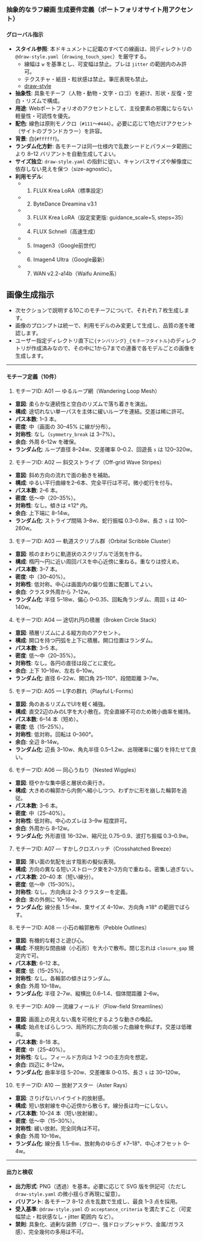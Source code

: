 ### 抽象的なラフ線画 生成要件定義（ポートフォリオサイト用アクセント）

#### グローバル指示
- **スタイル参照**: 本ドキュメントに記載のすべての線画は、同ディレクトリの `@draw-style.yaml`（`drawing_touch_spec`）を厳守する。
  - 線幅は `w` を基準とし、可変幅は禁止。ブレは `jitter` の範囲内のみ許可。
  - テクスチャ・紙目・粒状感は禁止。筆圧表現も禁止。
  - [draw-style](draw-style.yaml)
- **抽象性**: 具象モチーフ（人物・動物・文字・ロゴ）を避け、形状・反復・空白・リズムで構成。
- **用途**: Webポートフォリオのアクセントとして、主役要素の邪魔にならない軽量性・可読性を優先。
- **配色**: 線色は原則モノクロ（`#111`～`#444`）。必要に応じて1色だけアクセント（サイトのブランドカラー）を許容。
- **背景**: 白(`#ffffff`)。
- **ランダム化方針**: 各モチーフは同一仕様内で乱数シードとパラメータ範囲により 8–12 バリアントを自動生成してよい。
- **サイズ独立**: `draw-style.yaml` の指針に従い、キャンバスサイズや解像度に依存しない見えを保つ（size-agnostic）。
- **利用モデル**: 
  - 1) FLUX Krea LoRA（標準設定）
  - 2) ByteDance Dreamina v3.1
  - 3) FLUX Krea LoRA（設定変更版: guidance_scale=5, steps=35）
  - 4) FLUX Schnell（高速生成）
  - 5) Imagen3（Google前世代）
  - 6) Imagen4 Ultra（Google最新）
  - 7) WAN v2.2-a14b（Waifu Anime系）

## 画像生成指示
- 次セクションで説明する10このモチーフについて、それぞれ７枚生成します。
- 画像のプロンプトは統一で、利用モデルのみ変更して生成し、品質の差を確認します。
- ユーザー指定ディレクトリ直下に`{ナンバリング}_{モチーフタイトル}`のディレクトリが作成済みなので、その中に1から7までの連番で各モデルごとの画像を生成します。

---

#### モチーフ定義（10件）

1) モチーフID: A01 — ゆるループ網（Wandering Loop Mesh）
- **意図**: 柔らかな連続性と空白のリズムで落ち着きを演出。
- **構成**: 途切れない単一パスを主体に緩いループを連結。交差は稀に許可。
- **パス本数**: 1–3 本。
- **密度**: 中（画面の 30–45% に線が分布）。
- **対称性**: なし（`symmetry_break` は 3–7%）。
- **余白**: 外周 6–12w を確保。
- **ランダム化**: ループ直径 8–24w、交差確率 0–0.2、回遊長 `s` は 120–320w。

2) モチーフID: A02 — 斜交ストライプ（Off-grid Wave Stripes）
- **意図**: 斜め方向の流れで面の動きを補助。
- **構成**: ゆるい平行曲線を2–6本、完全平行は不可。微小蛇行を付与。
- **パス本数**: 2–6 本。
- **密度**: 低～中（20–35%）。
- **対称性**: なし。傾きは ±12° 内。
- **余白**: 上下端に 8–14w。
- **ランダム化**: ストライプ間隔 3–8w、蛇行振幅 0.3–0.8w、長さ `s` は 100–260w。

3) モチーフID: A03 — 軌道スクリブル群（Orbital Scribble Cluster）
- **意図**: 核のまわりに軌道状のスクリブルで活気を作る。
- **構成**: 楕円〜円に近い周回パスを中心近傍に重ねる。重なりは控えめ。
- **パス本数**: 3–7 本。
- **密度**: 中（30–40%）。
- **対称性**: 低対称。中心は画面内の偏り位置に配置してよい。
- **余白**: クラスタ外周から 7–12w。
- **ランダム化**: 半径 5–18w、偏心 0–0.35、回転角ランダム、周回 `s` は 40–140w。

4) モチーフID: A04 — 途切れ円の積層（Broken Circle Stack）
- **意図**: 積層リズムによる縦方向のアクセント。
- **構成**: 開口を持つ円弧を上下に積層。開口位置はランダム。
- **パス本数**: 3–5 本。
- **密度**: 低～中（20–35%）。
- **対称性**: なし。各円の直径は段ごとに変化。
- **余白**: 上下 10–16w、左右 6–10w。
- **ランダム化**: 直径 6–22w、開口角 25–110°、段間距離 3–7w。

5) モチーフID: A05 — L字の群れ（Playful L-Forms）
- **意図**: 角のあるリズムでUIを軽く補強。
- **構成**: 直交2辺のみのL字を大小散在。完全直線不可のため微小曲率を維持。
- **パス本数**: 6–14 本（短め）。
- **密度**: 低（15–25%）。
- **対称性**: 低対称。回転は 0–360°。
- **余白**: 全辺 8–14w。
- **ランダム化**: 辺長 3–10w、角丸半径 0.5–1.2w、出現確率に偏りを持たせて良い。

6) モチーフID: A06 — 同心うねり（Nested Wiggles）
- **意図**: 穏やかな集中感と層状の奥行き。
- **構成**: 大きめの輪郭から内側へ縮小しつつ、わずかに形を崩した輪郭を追従。
- **パス本数**: 3–6 本。
- **密度**: 中（25–40%）。
- **対称性**: 低対称。中心のズレは 3–9w 程度許可。
- **余白**: 外周から 8–12w。
- **ランダム化**: 外形直径 16–32w、縮尺比 0.75–0.9、波打ち振幅 0.3–0.9w。

7) モチーフID: A07 — すかしクロスハッチ（Crosshatched Breeze）
- **意図**: 薄い面の気配を出す陰影の擬似表現。
- **構成**: 方向の異なる短いストローク束を2–3方向で重ねる。密集し過ぎない。
- **パス本数**: 20–40 本（短い線分）。
- **密度**: 低～中（15–30%）。
- **対称性**: なし。方向角は 2–3 クラスターを定義。
- **余白**: 束の外側に 10–16w。
- **ランダム化**: 線分長 1.5–4w、束サイズ 4–10w、方向角 ±18° の範囲でばらす。

8) モチーフID: A08 — 小石の輪郭散布（Pebble Outlines）
- **意図**: 有機的な軽さと遊び心。
- **構成**: 不規則な閉曲線（小石形）を大小で散布。閉じ忘れは `closure_gap` 規定内で可。
- **パス本数**: 6–12 本。
- **密度**: 低（15–25%）。
- **対称性**: なし。各輪郭の傾きはランダム。
- **余白**: 外周 10–18w。
- **ランダム化**: 半径 2–7w、縦横比 0.6–1.4、個体間距離 2–6w。

9) モチーフID: A09 — 流線フィールド（Flow-field Streamlines）
- **意図**: 画面上の見えない風を可視化するような動きの喚起。
- **構成**: 始点をばらしつつ、局所的に方向の揃った曲線を伸ばす。交差は低確率。
- **パス本数**: 8–18 本。
- **密度**: 中（25–40%）。
- **対称性**: なし。フィールド方向は 1–2 つの主方向を想定。
- **余白**: 四辺に 8–12w。
- **ランダム化**: 曲率半径 5–20w、交差確率 0–0.15、長さ `s` は 30–120w。

10) モチーフID: A10 — 放射アスター（Aster Rays）
- **意図**: さりげないハイライト的放射感。
- **構成**: 短い放射線を中心近傍から散らす。線分長は均一にしない。
- **パス本数**: 10–24 本（短い放射線）。
- **密度**: 低～中（15–30%）。
- **対称性**: 緩い放射。完全同角は不可。
- **余白**: 外周 10–16w。
- **ランダム化**: 線分長 1.5–6w、放射角のゆらぎ ±7–18°、中心オフセット 0–4w。

---

#### 出力と検収
- **出力形式**: PNG（透過）を基本。必要に応じて SVG 版を併記可（ただし `draw-style.yaml` の微小揺らぎ再現に留意）。
- **バリアント**: 各モチーフ 8–12 点を乱数で生成し、最良 1–3 点を採用。
- **受入基準**: `@draw-style.yaml` の `acceptance_criteria` を満たすこと（可変幅禁止・粒状感なし・jitter 範囲内 など）。
- **禁則**: 具象化、過剰な装飾（グロー、強ドロップシャドウ、金属/ガラス感）、完全幾何の多用は不可。


